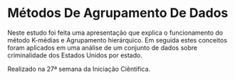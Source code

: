 # Métodos De Agrupamento De Dados
Neste estudo foi feita uma apresentação que explica o funcionamento do método K-médias e Agrupamento hierárquico. Em seguida estes conceitos foram aplicados em uma análise de um conjunto de dados sobre criminalidade dos Estados Unidos por estado.

Realizado na 27ª semana da Iniciação Ciêntifica.